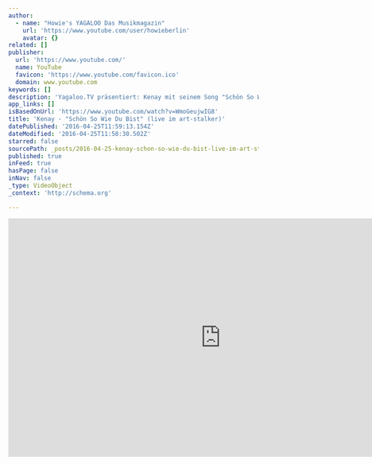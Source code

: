 ```yaml
---
author:
  - name: "Howie's YAGALOO Das Musikmagazin"
    url: 'https://www.youtube.com/user/howieberlin'
    avatar: {}
related: []
publisher:
  url: 'https://www.youtube.com/'
  name: YouTube
  favicon: 'https://www.youtube.com/favicon.ico'
  domain: www.youtube.com
keywords: []
description: 'Yagaloo.TV präsentiert: Kenay mit seinem Song "Schön So Wie Du Bist" - von seinem Debütalbum "Rot und Blau", das jetzt überall erhältlich ist. ***** ► Jetzt Abonnieren: http://bit.ly/1E8SxTX ► Finde uns auf Facebook: https://www.facebook.com/yagaloo.TV ► Folge uns auf Twitter: https://twitter.com/yagalooTV ► Website: http://www.yagaloo.com/ *****'
app_links: []
isBasedOnUrl: 'https://www.youtube.com/watch?v=WmoGeujwIG8'
title: 'Kenay - "Schön So Wie Du Bist" (live im art-stalker)'
datePublished: '2016-04-25T11:59:13.154Z'
dateModified: '2016-04-25T11:58:30.502Z'
starred: false
sourcePath: _posts/2016-04-25-kenay-schon-so-wie-du-bist-live-im-art-stalker.md
published: true
inFeed: true
hasPage: false
inNav: false
_type: VideoObject
_context: 'http://schema.org'

---
```

<iframe src="https://cdn.embedly.com/widgets/media.html?src=https%3A%2F%2Fwww.youtube.com%2Fembed%2FWmoGeujwIG8%3Ffeature%3Doembed&amp;url=https%3A%2F%2Fwww.youtube.com%2Fwatch%3Fv%3DWmoGeujwIG8&amp;image=https%3A%2F%2Fi.ytimg.com%2Fvi%2FWmoGeujwIG8%2Fhqdefault.jpg&amp;key=b7d04c9b404c499eba89ee7072e1c4f7&amp;type=text%2Fhtml&amp;schema=youtube" width="854" height="480" scrolling="no" frameborder="0" allowfullscreen="" style=""></iframe>